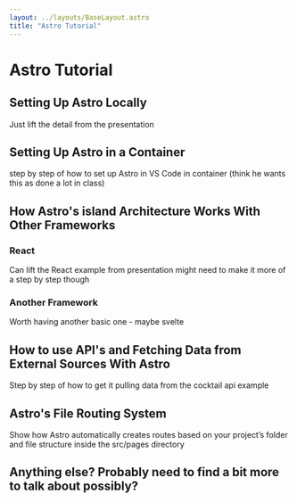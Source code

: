 ```yaml
---
layout: ../layouts/BaseLayout.astro
title: "Astro Tutorial"
---
```


# Astro Tutorial


## Setting Up Astro Locally

Just lift the detail from the presentation

## Setting Up Astro in a Container

step by step of how to set up Astro in VS Code in container (think he wants this as done a lot in class)

## How Astro's island Architecture Works With Other Frameworks

### React

Can lift the React example from presentation might need to make it more of a step by step though


### Another Framework

Worth having another basic one - maybe svelte



## How to use API's and Fetching Data from External Sources With Astro

Step by step of how to get it pulling data from the cocktail api example


## Astro's File Routing System

Show how Astro automatically creates routes based on your project’s folder and file structure inside the src/pages directory


## Anything else? Probably need to find a bit more to talk about possibly?


